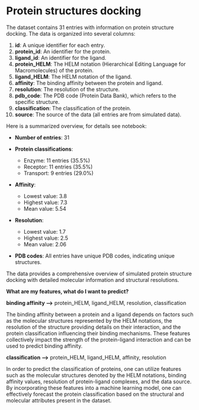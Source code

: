 # Protein structures docking
 

The dataset contains 31 entries with information on protein structure docking. The data is organized into several columns:

1. **id**: A unique identifier for each entry.
2. **protein_id**: An identifier for the protein.
3. **ligand_id**: An identifier for the ligand.
4. **protein_HELM**: The HELM notation (Hierarchical Editing Language for Macromolecules) of the protein.
5. **ligand_HELM**: The HELM notation of the ligand.
6. **affinity**: The binding affinity between the protein and ligand.
7. **resolution**: The resolution of the structure.
8. **pdb_code**: The PDB code (Protein Data Bank), which refers to the specific structure.
9. **classification**: The classification of the protein.
10. **source**: The source of the data (all entries are from simulated data).

Here is a summarized overview, for details see notebook:

- **Number of entries**: 31
- **Protein classifications**: 
  - Enzyme: 11 entries (35.5%)
  - Receptor: 11 entries (35.5%)
  - Transport: 9 entries (29.0%)
  
- **Affinity**:
  - Lowest value: 3.8
  - Highest value: 7.3
  - Mean value: 5.54

- **Resolution**:
  - Lowest value: 1.7
  - Highest value: 2.5
  - Mean value: 2.06

- **PDB codes**: All entries have unique PDB codes, indicating unique structures.

The data provides a comprehensive overview of simulated protein structure docking with detailed molecular information and structural resolutions.


**What are my features, what do I want to predict?**

 **binding affinity -->** protein_HELM, ligand_HELM, resolution, classification

 The binding affinity between a protein and a ligand depends on factors such as the molecular structures represented by the HELM notations, the resolution of the structure providing details on their interaction, and the protein classification influencing their binding mechanisms. These features collectively impact the strength of the protein-ligand interaction and can be used to predict binding affinity.

**classification -->** protein_HELM, ligand_HELM, affinity, resolution
 
In order to predict the classification of proteins, one can utilize features such as the molecular structures denoted by the HELM notations, binding affinity values, resolution of protein-ligand complexes, and the data source. By incorporating these features into a machine learning model, one can effectively forecast the protein classification based on the structural and molecular attributes present in the dataset.
